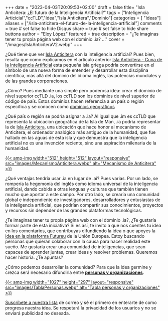 +++
date = "2023-04-03T20:09:53+02:00"
draft = false
title= "Isla Anticitera: ¿El futuro de la Inteligencia Artificial?"
tags = ["Inteligencia Articicial","ccTLD","Idea","Isla Anticitera","Dominio"]
categories = [ "Ideas"]
aliases = ["/isla-anticitera-el-futuro-de-la-inteligencia-artificial"]
comments = true	# set false to hide Disqus
share = true	# set false to hide share buttons
author = "Eloy López"
featured = true
description = "¿Te imaginas tener tu propia página web con el dominio .ia? ..."
cover = "/images/IslaAnticiteraV2.webp"
+++

¿Qué tiene que ver [Isla Anticitera](https://youtu.be/WN8uUl4rbkE) con la inteligencia artificial? Pues bien, resulta que como explicamos en el artículo anterior [Isla Anticitera - Cuna de la Inteligencia Artificial](https://deft.work/blog/2022/09/16/isla-anticitera-cuna-de-la-inteligencia-artificial) esta pequeña isla griega podría convertirse en el símbolo de una nueva forma de entender y desarrollar esta disciplina científica, más allá del dominio del idioma inglés, las potencias mundiales y de las grandes corporaciones.

¿Cómo? Pues mediante una simple pero poderosa idea: crear el dominio de nivel superior ccTLD .ia, los ccTLD son los dominios de nivel superior de código de país. Estos dominios hacen referencia a un país o región específica y se conocen como [dominios geográficos](https://www.ionos.es/digitalguide/dominios/extensiones-de-dominio/cctld-la-lista-completa-de-dominios-por-pais/)

¿Qué país o región se podría asignar a .ia? Al igual que .im es ccTLD que representa la ubicación geográfica de la Isla de Man, .ia podría representar la de [Isla Anticitera](https://youtu.be/WN8uUl4rbkE), una ubicación que hace honor al mecanismo de Anticitera, el ordenador analógico más antiguo de la humanidad, que fue hallado en las aguas de esta isla y que demuestra que la inteligencia artificial no es una invención reciente, sino una aspiración milenaria de la humanidad.

[{{< amp-img width="512" height="512" layout="responsive" src="images/MecanismoAnticitera.webp" alt="Mecanismo de Anticitera" >}}](https://deft.work/blog/2022/09/16/isla-anticitera-cuna-de-la-inteligencia-artificial)

¿Qué ventajas tendría usar .ia en lugar de .ai? Pues varias. Por un lado, se rompería la hegemonía del inglés como idioma universal de la inteligencia artificial, dando cabida a otras lenguas y culturas que también tienen mucho que aportar a este campo. Por otro lado, se crearía una comunidad global e independiente de investigadores, desarrolladores y entusiastas de la inteligencia artificial, que podrían compartir sus conocimientos, proyectos y recursos sin depender de las grandes plataformas tecnológicas.

¿Te imaginas tener tu propia página web con el dominio .ia?, ¿Te gustaría formar parte de esta iniciativa? Si es así, te invito a que nos cuentes tu idea en los comentarios, que contribuyas difundiendo la idea o que apoyes la [idea en la plataforma Futureu](https://futureu.europa.eu/processes/Digital/f/15/proposals/27592?locale=es) de la Unión Europea. Estoy buscando personas que quieran colaborar con la causa para hacer realidad este sueño. Me gustaría crear una comunidad de inteligencias, que sean capaces de aprender juntas, crear ideas y resolver problemas. Queremos hacer historia. ¿Te apuntas?

¿Cómo podemos desarrollar la comunidad? Para que la idea germine y crezca será necesario difundirla entre [**personas y organizaciones**](https://docs.google.com/spreadsheets/d/1-6lBWrMexLKKDpfI2u8zKnvit3mXeZT9Zs6ngZk4glI/edit?usp=sharing).

[{{< amp-img width="1027" height="297" layout="responsive" src="images/TablaPersonas.webp" alt="Tabla personas y organizaciones" >}}](https://docs.google.com/spreadsheets/d/1-6lBWrMexLKKDpfI2u8zKnvit3mXeZT9Zs6ngZk4glI/edit?usp=sharing)

[Suscríbete a nuestra lista](https://docs.google.com/forms/d/e/1FAIpQLSeptFS3-XMVTeBFQzDEl1O55hkXhtOgYmMSEfpLLJk11UZEOA/viewform?usp=sf_link) de correo y sé el primero en enterarte de como progresa nuestra idea. Se respetará la privacidad de los usuarios y no se enviará publicidad no deseada.

<!-- [{{< amp-img width="1248" height="698" layout="responsive" src="images/QuijoteIA.webp" alt="Quijote" >}}](https://www.abc.es/opinion/abci-inteligencia-artificial-espanol-201903272343_noticia.html) -->
